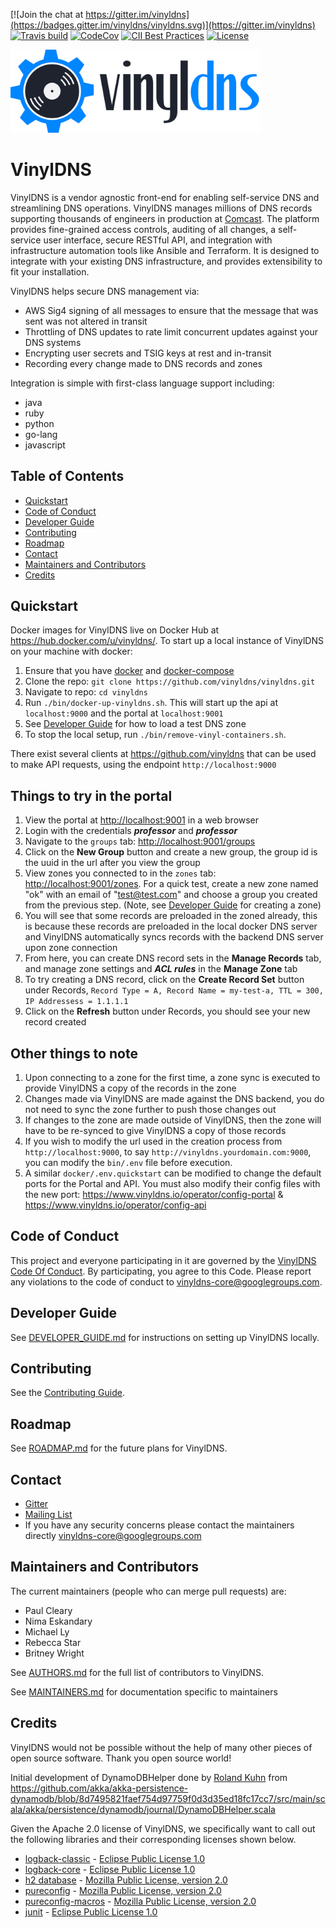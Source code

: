 [![Join the chat at https://gitter.im/vinyldns](https://badges.gitter.im/vinyldns/vinyldns.svg)](https://gitter.im/vinyldns)
[![Travis build](https://api.travis-ci.org/vinyldns/vinyldns.svg?branch=master)](https://travis-ci.org/vinyldns/vinyldns)
[![CodeCov ](https://codecov.io/gh/vinyldns/vinyldns/branch/master/graph/badge.svg)](https://codecov.io/gh/vinyldns/vinyldns)
[![CII Best Practices](https://bestpractices.coreinfrastructure.org/projects/2682/badge)](https://bestpractices.coreinfrastructure.org/projects/2682)
[![License](https://img.shields.io/github/license/vinyldns/vinyldns)](https://github.com/vinyldns/vinyldns/blob/master/LICENSE)

<p align="left">
  <a href="http://www.vinyldns.io/">
    <img
      alt="VinylDNS"
      src="img/vinyldns-logo-full.png"
      width="400"
    />
  </a>
</p>

# VinylDNS
VinylDNS is a vendor agnostic front-end for enabling self-service DNS and streamlining DNS operations.
VinylDNS manages millions of DNS records supporting thousands of engineers in production at [Comcast](http://www.comcast.com).
The platform provides fine-grained access controls, auditing of all changes, a self-service user interface,
secure RESTful API, and integration with infrastructure automation tools like Ansible and Terraform.
It is designed to integrate with your existing DNS infrastructure, and provides extensibility to fit your installation.

VinylDNS helps secure DNS management via:
* AWS Sig4 signing of all messages to ensure that the message that was sent was not altered in transit
* Throttling of DNS updates to rate limit concurrent updates against your DNS systems
* Encrypting user secrets and TSIG keys at rest and in-transit
* Recording every change made to DNS records and zones

Integration is simple with first-class language support including:
* java
* ruby
* python
* go-lang
* javascript

## Table of Contents
- [Quickstart](#quickstart)
- [Code of Conduct](#code-of-conduct)
- [Developer Guide](#developer-guide)
- [Contributing](#contributing)
- [Roadmap](#roadmap)
- [Contact](#contact)
- [Maintainers and Contributors](#maintainers-and-contributors)
- [Credits](#credits)

## Quickstart
Docker images for VinylDNS live on Docker Hub at <https://hub.docker.com/u/vinyldns/>.
To start up a local instance of VinylDNS on your machine with docker:

1. Ensure that you have [docker](https://docs.docker.com/install/) and [docker-compose](https://docs.docker.com/compose/install/)
1. Clone the repo: `git clone https://github.com/vinyldns/vinyldns.git`
1. Navigate to repo: `cd vinyldns`
1. Run `./bin/docker-up-vinyldns.sh`. This will start up the api at `localhost:9000` and the portal at `localhost:9001`
1. See [Developer Guide](DEVELOPER_GUIDE.md#loading-test-data) for how to load a test DNS zone
1. To stop the local setup, run `./bin/remove-vinyl-containers.sh`.

There exist several clients at <https://github.com/vinyldns> that can be used to make API requests, using the endpoint `http://localhost:9000`

## Things to try in the portal
1. View the portal at <http://localhost:9001> in a web browser
1. Login with the credentials ***professor*** and ***professor***
1. Navigate to the `groups` tab: <http://localhost:9001/groups>
1. Click on the **New Group** button and create a new group, the group id is the uuid in the url after you view the group
1. View zones you connected to in the `zones` tab: <http://localhost:9001/zones>.  For a quick test, create a new zone named "ok" with an email of "test@test.com" and choose a group you created from the previous step. (Note, see [Developer Guide](DEVELOPER_GUIDE.md#loading-test-data) for creating a zone)
1. You will see that some records are preloaded in the zoned already, this is because these records are preloaded in the local docker DNS server 
and VinylDNS automatically syncs records with the backend DNS server upon zone connection
1. From here, you can create DNS record sets in the **Manage Records** tab, and manage zone settings and ***ACL rules***
in the **Manage Zone** tab
1. To try creating a DNS record, click on the **Create Record Set** button under Records, `Record Type = A, Record Name = my-test-a,
TTL = 300, IP Addressess = 1.1.1.1`
1. Click on the **Refresh** button under Records, you should see your new record created

## Other things to note
1. Upon connecting to a zone for the first time, a zone sync is executed to provide VinylDNS a copy of the records in the zone
1. Changes made via VinylDNS are made against the DNS backend, you do not need to sync the zone further to push those changes out
1. If changes to the zone are made outside of VinylDNS, then the zone will have to be re-synced to give VinylDNS a copy of those records
1. If you wish to modify the url used in the creation process from `http://localhost:9000`, to say `http://vinyldns.yourdomain.com:9000`, you can modify the `bin/.env` file before execution.
1. A similar `docker/.env.quickstart` can be modified to change the default ports for the Portal and API. You must also modify their config files with the new port: https://www.vinyldns.io/operator/config-portal & https://www.vinyldns.io/operator/config-api

## Code of Conduct
This project and everyone participating in it are governed by the [VinylDNS Code Of Conduct](CODE_OF_CONDUCT.md).  By
participating, you agree to this Code.  Please report any violations to the code of conduct to vinyldns-core@googlegroups.com.

## Developer Guide
See [DEVELOPER_GUIDE.md](DEVELOPER_GUIDE.md) for instructions on setting up VinylDNS locally.

## Contributing
See the [Contributing Guide](CONTRIBUTING.md).

## Roadmap
See [ROADMAP.md](ROADMAP.md) for the future plans for VinylDNS.

## Contact
- [Gitter](https://gitter.im/vinyldns)
- [Mailing List](https://groups.google.com/forum/#!forum/vinyldns)
- If you have any security concerns please contact the maintainers directly vinyldns-core@googlegroups.com

## Maintainers and Contributors
The current maintainers (people who can merge pull requests) are:
- Paul Cleary
- Nima Eskandary
- Michael Ly
- Rebecca Star
- Britney Wright

See [AUTHORS.md](AUTHORS.md) for the full list of contributors to VinylDNS.

See [MAINTAINERS.md](MAINTAINERS.md) for documentation specific to maintainers 

## Credits
VinylDNS would not be possible without the help of many other pieces of open source software. Thank you open source world!

Initial development of DynamoDBHelper done by [Roland Kuhn](https://github.com/rkuhn) from https://github.com/akka/akka-persistence-dynamodb/blob/8d7495821faef754d97759f0d3d35ed18fc17cc7/src/main/scala/akka/persistence/dynamodb/journal/DynamoDBHelper.scala

Given the Apache 2.0 license of VinylDNS, we specifically want to call out the following libraries and their corresponding licenses shown below.
- [logback-classic](https://github.com/qos-ch/logback) - [Eclipse Public License 1.0](https://www.eclipse.org/legal/epl-v10.html)
- [logback-core](https://github.com/qos-ch/logback) - [Eclipse Public License 1.0](https://www.eclipse.org/legal/epl-v10.html)
- [h2 database](http://h2database.com) - [Mozilla Public License, version 2.0](https://www.mozilla.org/MPL/2.0/)
- [pureconfig](https://github.com/pureconfig/pureconfig) - [Mozilla Public License, version 2.0](https://www.mozilla.org/MPL/2.0/)
- [pureconfig-macros](https://github.com/pureconfig/pureconfig) - [Mozilla Public License, version 2.0](https://www.mozilla.org/MPL/2.0/)
- [junit](https://junit.org/junit4/) - [Eclipse Public License 1.0](https://www.eclipse.org/legal/epl-v10.html)
